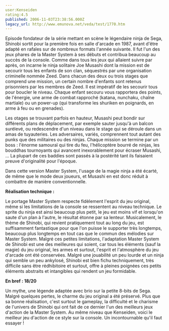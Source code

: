 ```yaml
---
user:Kenseiden
rating:4.5
published: 2006-11-03T23:38:56.000Z
legacy_url: http://www.emunova.net/veda/test/1770.htm
---
```

Episode fondateur de la série mettant en scène le légendaire ninja de Sega, Shinobi sortit pour la première fois en salle d'arcade en 1987, avant d'être adapté en rafales sur de nombreux formats l'année suivante. Il fut l'un des jeux phares de la Master System à ses débuts et contribua beaucoup au succès de la console. Comme dans tous les jeux qui allaient suivre par après, on incarne le ninja solitaire Joe Musashi dont la mission est de secourir tous les enfants de son clan, séquestrés par une organisation criminelle nommée Zeed. Dans chacun des deux ou trois stages que comprend une mission, un certain nombre d'enfants sont retenus prisonniers par les membres de Zeed. Il est impératif de les secourir tous pour boucler le niveau. Chaque enfant secouru vous rapportera des points, de l'énergie, une arme de combat rapproché (katana, nunchaku, chaîne martiale) ou un power-up (qui transforme les shuriken en poignards, en arme à feu ou en grenades).  

  

Les otages se trouvant parfois en hauteur, Musashi peut bondir sur différents plans de déplacement, par exemple sauter jusqu'à un balcon surélevé, ou redescendre d'un niveau dans le stage qui se déroule dans un amas de tuyauteries. Les adversaires, variés, comprennent tout autant des punks que des militaires ou des ninjas. Chaque mission se termine par un boss : l'énorme samouraï qui tire du feu, l'hélicoptère bourré de ninjas, les bouddhas tournoyants qui avancent inexorablement pour écraser Musashi, ... La plupart de ces baddies sont passés à la postérité tant ils faisaient preuve d'originalité pour l'époque.  

  

Dans cette version Master System, l'usage de la magie ninja a été écarté, de même que le mode deux joueurs, et Musashi en est donc réduit à combattre de manière conventionnelle.  

  

**Réalisation technique :**  

Le portage Master System respecte fidèlement l'esprit du jeu original, même si les limitations de la console se ressentent au niveau technique. Le sprite du ninja est ainsi beaucoup plus petit, le jeu est moins vif et lorsqu'on saute d'un plan à l'autre, le résultat étonne par sa lenteur. Musicalement, le thème de Shinobi, qui revient pratiquement tout au long du jeu, est suffisamment fantastique pour que l'on puisse le supporter très longtemps, beaucoup plus longtemps en tout cas que le commun des mélodies sur Master System. Malgré ces petites limitations, l'adaptation Master System de Shinobi est une des meilleures qui soient, car tous les éléments (sauf la magie) du jeu original, les armes et surtout, l'esprit et l'atmosphère du jeu d'arcade ont été conservées. Malgré une jouabilité un peu lourde et un ninja qui semble un peu ankylosé, Shinobi est bien fichu techniquement, très difficile sans être rédhibitoire et surtout, offre à pleines poignées ces petits éléments abstraits et intangibles qui rendent un jeu formidable.  

  

**En bref : 18/20**  

Un mythe, une légende adaptée avec brio sur la petite 8-bits de Sega. Malgré quelques pertes, le charme du jeu original a été préservé. Plus que sa bonne réalisation, c'est surtout le gameplay, la difficulté et le charisme de l'univers de Shinobi qui ont fait de ce dernier l'un des meilleurs jeux d'action de la Master System. Au même niveau que Kenseiden, voici le meilleur jeu d'action de ce style sur la console. Un incontournable qu'il faut essayer !